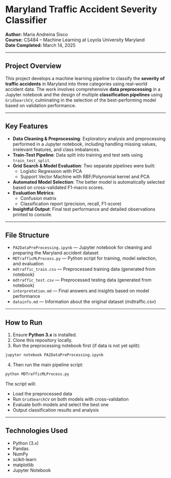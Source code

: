 # Maryland Traffic Accident Severity Classifier

**Author:** Maria Andreina Sisco  
**Course:** CS484 – Machine Learning at Loyola University Maryland  
**Date Completed:** March 14, 2025

---

## Project Overview

This project develops a machine learning pipeline to classify the **severity of traffic accidents** in Maryland into three categories using real-world accident data. The work involves comprehensive **data preprocessing** in a Jupyter notebook and the design of multiple **classification pipelines** using `GridSearchCV`, culminating in the selection of the best-performing model based on validation performance.

---

## Key Features

- **Data Cleaning & Preprocessing**: Exploratory analysis and preprocessing performed in a Jupyter notebook, including handling missing values, irrelevant features, and class imbalances.
- **Train-Test Pipeline**: Data split into training and test sets using `train_test_split`.
- **Grid Search & Model Evaluation**: Two separate pipelines were built:
   - Logistic Regression with PCA
   - Support Vector Machine with RBF/Polynomial kernel and PCA
- **Automated Model Selection**: The better model is automatically selected based on cross-validated F1-macro scores.
- **Evaluation Metrics**:
   - Confusion matrix
   - Classification report (precision, recall, F1-score)
- **Insightful Output**: Final test performance and detailed observations printed to console.

---

## File Structure

- `PA2DataPreProcessing.ipynb` — Jupyter notebook for cleaning and preparing the Maryland accident dataset
- `MDTrafficMLProcess.py` — Python script for training, model selection, and evaluation
- `mdtraffic_train.csv` — Preprocessed training data (generated from notebook)
- `mdtraffic_test.csv` — Preprocessed testing data (generated from notebook)
- `interpretation.md` — Final answers and insights based on model performance
- `datainfo.md` — Information about the original dataset (mdtraffic.csv)

---

## How to Run

1. Ensure **Python 3.x** is installed.
2. Clone this repository locally.
3. Run the preprocessing notebook first (if data is not yet split):

```bash
jupyter notebook PA2DataPreProcessing.ipynb
```

4. Then run the main pipeline script:

```bash
python MDTrafficMLProcess.py
```

The script will:
- Load the preprocessed data
- Run `GridSearchCV` on both models with cross-validation
- Evaluate both models and select the best one
- Output classification results and analysis

---

## Technologies Used

- Python (3.x)
- Pandas
- NumPy
- scikit-learn
- matplotlib
- Jupyter Notebook